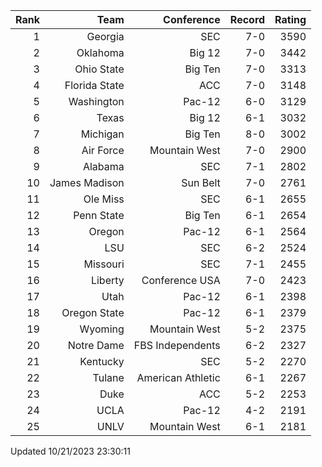 | Rank  | Team                 | Conference           | Record   | Rating |
| ---:  | ---:                 | ---:                 | ---:     | ---:   |
| 1     | Georgia              | SEC                  | 7-0      | 3590   |
| 2     | Oklahoma             | Big 12               | 7-0      | 3442   |
| 3     | Ohio State           | Big Ten              | 7-0      | 3313   |
| 4     | Florida State        | ACC                  | 7-0      | 3148   |
| 5     | Washington           | Pac-12               | 6-0      | 3129   |
| 6     | Texas                | Big 12               | 6-1      | 3032   |
| 7     | Michigan             | Big Ten              | 8-0      | 3002   |
| 8     | Air Force            | Mountain West        | 7-0      | 2900   |
| 9     | Alabama              | SEC                  | 7-1      | 2802   |
| 10    | James Madison        | Sun Belt             | 7-0      | 2761   |
| 11    | Ole Miss             | SEC                  | 6-1      | 2655   |
| 12    | Penn State           | Big Ten              | 6-1      | 2654   |
| 13    | Oregon               | Pac-12               | 6-1      | 2564   |
| 14    | LSU                  | SEC                  | 6-2      | 2524   |
| 15    | Missouri             | SEC                  | 7-1      | 2455   |
| 16    | Liberty              | Conference USA       | 7-0      | 2423   |
| 17    | Utah                 | Pac-12               | 6-1      | 2398   |
| 18    | Oregon State         | Pac-12               | 6-1      | 2379   |
| 19    | Wyoming              | Mountain West        | 5-2      | 2375   |
| 20    | Notre Dame           | FBS Independents     | 6-2      | 2327   |
| 21    | Kentucky             | SEC                  | 5-2      | 2270   |
| 22    | Tulane               | American Athletic    | 6-1      | 2267   |
| 23    | Duke                 | ACC                  | 5-2      | 2253   |
| 24    | UCLA                 | Pac-12               | 4-2      | 2191   |
| 25    | UNLV                 | Mountain West        | 6-1      | 2181   |

Updated 10/21/2023 23:30:11
